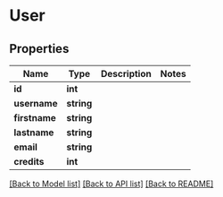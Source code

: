 # User

## Properties
Name | Type | Description | Notes
------------ | ------------- | ------------- | -------------
**id** | **int** |  | 
**username** | **string** |  | 
**firstname** | **string** |  | 
**lastname** | **string** |  | 
**email** | **string** |  | 
**credits** | **int** |  | 

[[Back to Model list]](../README.md#documentation-for-models) [[Back to API list]](../README.md#documentation-for-api-endpoints) [[Back to README]](../README.md)


